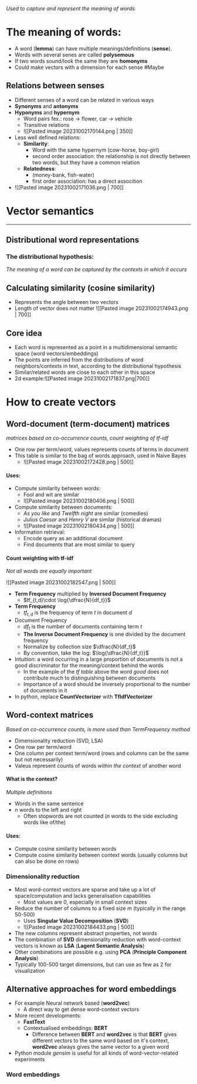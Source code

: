 _Used to capture and represent the meaning of words_


# The meaning of words:

* A word (**lemma**) can have multiple meanings/definitions (**sense**). 
* Words with several senes are called  **polysemous**
* If two words sound/look the same they are **homonyms**
* Could make vectors with a dimension for each sense #Maybe 

## Relations between senses

* Different senses of a word can be related in various ways
* **Synonyms** and **antonyms**
* **Hyponyms** and **hypernym** 
	* Word pairs fex.: rose -> flower, car -> vehicle
	* Transitive relations
	* ![[Pasted image 20231002170144.png | 350]]
* Less well defined relations:
	* **Similarity**: 
		* Word with the same hypernym (cow-horse, boy-girl)
		* second order association: the relationship is not directly between two words, but they have a common relation
	* **Relatedness**: 
		* (money-bank, fish-water)
		* first order association: has a direct assocition
* ![[Pasted image 20231002171036.png | 700]]

# Vector semantics
---

## Distributional word representations

### The distributional hypothesis:
_The meaning of a word can be captured by the contexts in which it occurs_

## Calculating similarity (cosine similarity)
* Represents the angle between two vectors
* Length of vector does not matter
	![[Pasted image 20231002174943.png | 700]]

## Core  idea

* Each word is represented as a point in a multidimensional semantic space (word vectors/embeddings)
* The points are inferred from the distributions of word neighbors/contexts in text, according to the distributional hypothesis
* Similar/related words are close to each other in this space
* 2d example:![[Pasted image 20231002171837.png|700]]

# How to create vectors

## Word-document (term-document) matrices
_matrices based on co-occurrence counts, count weighting of tf-idf_
 
* One row per term/word, values represents counts of terms in document
* This table is similar to the bag of words approach, used in Naive Bayes
	* ![[Pasted image 20231002172428.png | 500]]
#### Uses:
* Compute similarity between words:
	* Fool and wit are similar
	* ![[Pasted image 20231002180406.png | 500]]
* Compute similarity between documents:
	* _As you like_ and _Twelfth night_ are similar (comedies)
	* _Julius Caesar_ and _Henry V_ are similar (historical dramas)
	* ![[Pasted image 20231002180434.png | 500]]
* Information retrieval:
	* Encode query as an additional document
	* Find documents that are most similar to query

#### Count weighting with tf-idf
_Not all words are equally important_

![[Pasted image 20231002182547.png | 500]]

* **Term Frequency** multiplied by **Inversed Document Frequency**
	* $tf_{t,d}\cdot \log{\dfrac{N}{df_t}}$
* **Term Frequency**
	* $tf_{t,d}$ is the frequency of term $t$ in document $d$
* Document Frequency
	* $df_{t}$ is the number of documents containing term $t$
	* **The Inverse Document Frequency** is one divided by the document frequency
	* Normalize by collection size $\dfrac{N}{df_t}$
	* By convention, take the log: $\log{\dfrac{N}{df_t}}$
* Intuition: a word occurring in a large proportion of documents is not a good discriminator for the meaning/context behind the words
	* In the example of the _tf table_ above the word _good_ does not contribute much to distinguishing between documents
	* Importance of a word should be inversely proportional to the number of documents in it
* In python, replace **CountVectorizer** with **TfIdfVectorizer**


## Word-context matrices
_Based on co-occurrence counts, is more used than TermFrequency method_

* Dimensionality reduction (SVD, LSA)
* One row per term/word
* One column per context term/word (rows and columns can be the same but not necessarily)
* Valeus represent counts of words *within the context* of another word

#### What is the context?
_Multiple definitions_

* Words in the same sentence
* $n$ words to the left and right
	* Often stopwords are not counted ($n$ words to the side excluding words like of/the)


#### Uses:

* Compute cosine similarity between words
* Compute cosine similarity between context words (usually columns but can also be done on rows)

### Dimensionality reduction

* Most word-context vectors are sparse and take up a lot of space/computation and lacks generalisation capabilities
	* Most values are 0, especially in  small context sizes
* Reduce the number of columns to a fixed size $m$ (typically in the range 50-500)
	* Uses **Singular Value Decomposition** (**SVD**)
	* ![[Pasted image 20231002184433.png | 500]]
* The new columns represent abstract properties, not words
* The combination of **SVD** dimensionality reduction with word-context vectors is known as **LSA** (**Lagent Semantic Analysis**)
* Other combinations are possible e.g. using **PCA** (**Principle Component Analysis**)
* Typically 100-500 target dimensions, but can use as few as 2 for visualization

## Alternative approaches for word embeddings

* For example Neural network based (**word2vec**)
	* A direct way to get dense word-context vectors
* More recent developments:
	* **FastText**
	* Contextualised embeddings: **BERT**
		* Difference between **BERT** and **word2vec** is that **BERT** gives different vectors to the same word based on it's context, **word2vec** always gives the same vector to a given word
* Python module *gensim* is useful for all kinds of word-vector-related experiments


### Word embeddings



